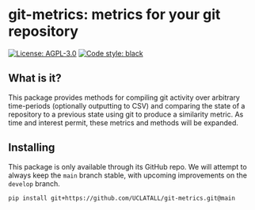 # git-metrics: metrics for your git repository

[![License: AGPL-3.0](https://img.shields.io/badge/license-AGPL--3.0-blue)](https://github.com/UCLATALL/git-metrics/blob/main/LICENSE)
[![Code style: black](https://img.shields.io/badge/code%20style-black-000000.svg)](https://github.com/psf/black)

## What is it?

This package provides methods for compiling git activity over arbitrary time-periods (optionally outputting to CSV) and comparing the state of a repository to a previous state using git to produce a similarity metric. As time and interest permit, these metrics and methods will be expanded.

## Installing

This package is only available through its GitHub repo. We will attempt to always keep the `main` branch stable, with upcoming improvements on the `develop` branch.

```shell
pip install git+https://github.com/UCLATALL/git-metrics.git@main
```
